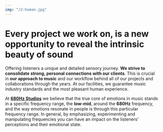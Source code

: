 ```yaml
---
img: "/2-human.jpg"
---
```



# Every project we work on, is a new opportunity to reveal the intrinsic beauty of sound

Offering listeners a unique and detailed sensory
journey. **We strive to consolidate strong, personal connections
with our clients**. This is crucial in **our approach to music** and our workflow behind
all of our projects and collaborations through the years. At our facilities, we guarantee
music industry standards and the most pleasant human experience.


At **[680Hz Studios](https://680hz.studio)** we believe
that the true core of emotions in music stands in a specific frequency range, the **low-mid**,
around the **680Hz** frequency, and the way emotions resonate in people is through
this particular frequency range. In general, by emphasizing, experimenting and
manipulating frequencies you can have an impact on the listeners' perceptions and their
emotional state.
